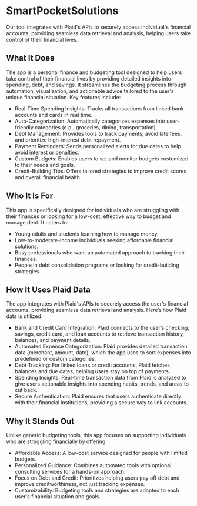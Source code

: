 # SmartPocketSolutions
Our tool integrates with Plaid's APIs to securely access individual's financial accounts, providing seamless data retrieval and analysis, helping users take control of their financial lives. 

## What It Does
The app is a personal finance and budgeting tool designed to help users take control of their financial lives by providing detailed insights into spending, debt, and savings. It streamlines the budgeting process through automation, visualization, and actionable advice tailored to the user's unique financial situation. Key features include:
* Real-Time Spending Insights: Tracks all transactions from linked bank accounts and cards in real time.
* Auto-Categorization: Automatically categorizes expenses into user-friendly categories (e.g., groceries, dining, transportation).
* Debt Management: Provides tools to track payments, avoid late fees, and prioritize high-interest debt repayment.
* Payment Reminders: Sends personalized alerts for due dates to help avoid interest or penalties.
* Custom Budgets: Enables users to set and monitor budgets customized to their needs and goals.
* Credit-Building Tips: Offers tailored strategies to improve credit scores and overall financial health.

## Who It Is For
This app is specifically designed for individuals who are struggling with their finances or looking for a low-cost, effective way to budget and manage debt. It caters to:
* Young adults and students learning how to manage money.
* Low-to-moderate-income individuals seeking affordable financial solutions.
* Busy professionals who want an automated approach to tracking their finances.
* People in debt consolidation programs or looking for credit-building strategies.

## How It Uses Plaid Data
The app integrates with Plaid's APIs to securely access the user's financial accounts, providing seamless data retrieval and analysis. Here’s how Plaid data is utilized:
* Bank and Credit Card Integration: Plaid connects to the user’s checking, savings, credit card, and loan accounts to retrieve transaction history, balances, and payment details.
* Automated Expense Categorization: Plaid provides detailed transaction data (merchant, amount, date), which the app uses to sort expenses into predefined or custom categories.
* Debt Tracking: For linked loans or credit accounts, Plaid fetches balances and due dates, helping users stay on top of payments.
* Spending Insights: Real-time transaction data from Plaid is analyzed to give users actionable insights into spending habits, trends, and areas to cut back.
* Secure Authentication: Plaid ensures that users authenticate directly with their financial institutions, providing a secure way to link accounts.

## Why It Stands Out
Unlike generic budgeting tools, this app focuses on supporting individuals who are struggling financially by offering:
* Affordable Access: A low-cost service designed for people with limited budgets.
* Personalized Guidance: Combines automated tools with optional consulting services for a hands-on approach.
* Focus on Debt and Credit: Prioritizes helping users pay off debt and improve creditworthiness, not just tracking expenses.
* Customizability: Budgeting tools and strategies are adapted to each user's financial situation and goals.
